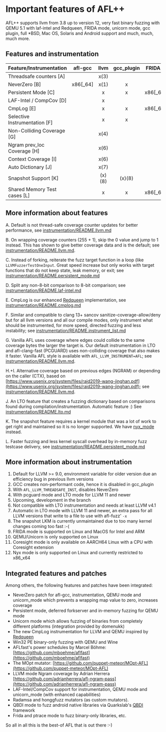 # Important features of AFL++

AFL++ supports llvm from 3.8 up to version 12, very fast binary fuzzing with
QEMU 5.1 with laf-intel and Redqueen, FRIDA mode, unicorn mode, gcc plugin, full
*BSD, Mac OS, Solaris and Android support and much, much, much more.

## Features and instrumentation

| Feature/Instrumentation       | afl-gcc  | llvm      | gcc_plugin | FRIDA mode(9)  | QEMU mode(10)    | unicorn_mode(10) | nyx_mode(12) | coresight_mode(11) |
| ------------------------------|:--------:|:---------:|:----------:|:--------------:|:----------------:|:----------------:|:------------:|:------------------:|
| Threadsafe counters [A]       |          |    x(3)   |            |                |                  |                  |       x      |                    |
| NeverZero           [B]       | x86[_64] |    x(1)   |      x     |        x       |         x        |         x        |              |                    |
| Persistent Mode     [C]       |          |     x     |      x     | x86[_64]/arm64 | x86[_64]/arm[64] |         x        |              |                    |
| LAF-Intel / CompCov [D]       |          |     x     |            |                | x86[_64]/arm[64] | x86[_64]/arm[64] |   x86[_64]   |                    |
| CmpLog              [E]       |          |     x     |      x     | x86[_64]/arm64 | x86[_64]/arm[64] |                  |              |                    |
| Selective Instrumentation [F] |          |     x     |      x     |        x       |         x        |                  |              |                    |
| Non-Colliding Coverage    [G] |          |    x(4)   |            |                |       (x)(5)     |                  |              |                    |
| Ngram prev_loc Coverage   [H] |          |    x(6)   |            |                |                  |                  |              |                    |
| Context Coverage    [I]       |          |    x(6)   |            |                |                  |                  |              |                    |
| Auto Dictionary     [J]       |          |    x(7)   |            |                |                  |                  |              |                    |
| Snapshot Support    [K]       |          |   (x)(8)  |   (x)(8)   |                |       (x)(5)     |                  |       x      |                    |
| Shared Memory Test cases  [L] |          |     x     |      x     | x86[_64]/arm64 |         x        |         x        |       x      |                    |

## More information about features

A. Default is not thread-safe coverage counter updates for better performance,
   see [instrumentation/README.llvm.md](../instrumentation/README.llvm.md)

B. On wrapping coverage counters (255 + 1), skip the 0 value and jump to 1
   instead. This has shown to give better coverage data and is the default; see
   [instrumentation/README.llvm.md](../instrumentation/README.llvm.md).

C. Instead of forking, reiterate the fuzz target function in a loop (like
   `LLVMFuzzerTestOneInput`. Great speed increase but only works with target
   functions that do not keep state, leak memory, or exit; see
   [instrumentation/README.persistent_mode.md](../instrumentation/README.persistent_mode.md)

D. Split any non-8-bit comparison to 8-bit comparison; see
   [instrumentation/README.laf-intel.md](../instrumentation/README.laf-intel.md)

E. CmpLog is our enhanced
   [Redqueen](https://www.ndss-symposium.org/ndss-paper/redqueen-fuzzing-with-input-to-state-correspondence/)
   implementation, see
   [instrumentation/README.cmplog.md](../instrumentation/README.cmplog.md)

F. Similar and compatible to clang 13+ sancov sanitize-coverage-allow/deny but
   for all llvm versions and all our compile modes, only instrument what should
   be instrumented, for more speed, directed fuzzing and less instability; see
   [instrumentation/README.instrument_list.md](../instrumentation/README.instrument_list.md)

G. Vanilla AFL uses coverage where edges could collide to the same coverage
   bytes the larger the target is. Our default instrumentation in LTO and
   afl-clang-fast (PCGUARD) uses non-colliding coverage that also makes it
   faster. Vanilla AFL style is available with `AFL_LLVM_INSTRUMENT=AFL`; see
   [instrumentation/README.llvm.md](../instrumentation/README.llvm.md).

H.+I. Alternative coverage based on previous edges (NGRAM) or depending on the
   caller (CTX), based on
   [https://www.usenix.org/system/files/raid2019-wang-jinghan.pdf](https://www.usenix.org/system/files/raid2019-wang-jinghan.pdf);
   see [instrumentation/README.llvm.md](../instrumentation/README.llvm.md).

J. An LTO feature that creates a fuzzing dictionary based on comparisons found
   during compilation/instrumentation. Automatic feature :) See
   [instrumentation/README.lto.md](../instrumentation/README.lto.md)

K. The snapshot feature requires a kernel module that was a lot of work to get
   right and maintained so it is no longer supported. We have
   [nyx_mode](../nyx_mode/README.md) instead.

L. Faster fuzzing and less kernel syscall overhead by in-memory fuzz testcase
   delivery, see
   [instrumentation/README.persistent_mode.md](../instrumentation/README.persistent_mode.md)

## More information about instrumentation

1. Default for LLVM >= 9.0, environment variable for older version due an
   efficiency bug in previous llvm versions
2. GCC creates non-performant code, hence it is disabled in gcc_plugin
3. With `AFL_LLVM_THREADSAFE_INST`, disables NeverZero
4. With pcguard mode and LTO mode for LLVM 11 and newer
5. Upcoming, development in the branch
6. Not compatible with LTO instrumentation and needs at least LLVM v4.1
7. Automatic in LTO mode with LLVM 11 and newer, an extra pass for all LLVM
   versions that write to a file to use with afl-fuzz' `-x`
8. The snapshot LKM is currently unmaintained due to too many kernel changes
   coming too fast :-(
9. FRIDA mode is supported on Linux and MacOS for Intel and ARM
10. QEMU/Unicorn is only supported on Linux
11. Coresight mode is only available on AARCH64 Linux with a CPU with Coresight
    extension
12. Nyx mode is only supported on Linux and currently restricted to x86_x64

## Integrated features and patches

Among others, the following features and patches have been integrated:

* NeverZero patch for afl-gcc, instrumentation, QEMU mode and unicorn_mode which
  prevents a wrapping map value to zero, increases coverage
* Persistent mode, deferred forkserver and in-memory fuzzing for QEMU mode
* Unicorn mode which allows fuzzing of binaries from completely different
  platforms (integration provided by domenukk)
* The new CmpLog instrumentation for LLVM and QEMU inspired by
  [Redqueen](https://github.com/RUB-SysSec/redqueen)
* Win32 PE binary-only fuzzing with QEMU and Wine
* AFLfast's power schedules by Marcel Böhme:
  [https://github.com/mboehme/aflfast](https://github.com/mboehme/aflfast)
* The MOpt mutator:
  [https://github.com/puppet-meteor/MOpt-AFL](https://github.com/puppet-meteor/MOpt-AFL)
* LLVM mode Ngram coverage by Adrian Herrera
  [https://github.com/adrianherrera/afl-ngram-pass](https://github.com/adrianherrera/afl-ngram-pass)
* LAF-Intel/CompCov support for instrumentation, QEMU mode and unicorn_mode
  (with enhanced capabilities)
* Radamsa and honggfuzz mutators (as custom mutators).
* QBDI mode to fuzz android native libraries via Quarkslab's
  [QBDI](https://github.com/QBDI/QBDI) framework
* Frida and ptrace mode to fuzz binary-only libraries, etc.

So all in all this is the best-of AFL that is out there :-)